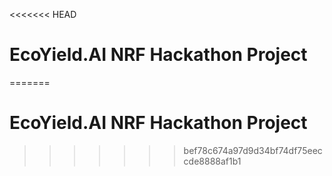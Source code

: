 <<<<<<< HEAD
# EcoYield.AI NRF Hackathon Project
=======
# EcoYield.AI NRF Hackathon Project
>>>>>>> bef78c674a97d9d34bf74df75eeccde8888af1b1
